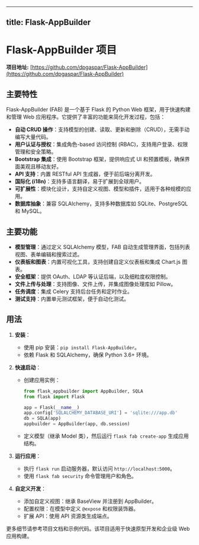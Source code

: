 
---
title: Flask-AppBuilder
---

# Flask-AppBuilder 项目

**项目地址:** [https://github.com/dpgaspar/Flask-AppBuilder](https://github.com/dpgaspar/Flask-AppBuilder)

## 主要特性
Flask-AppBuilder (FAB) 是一个基于 Flask 的 Python Web 框架，用于快速构建和管理 Web 应用程序。它提供了丰富的功能来简化开发过程，包括：
- **自动 CRUD 操作**：支持模型的创建、读取、更新和删除（CRUD），无需手动编写大量代码。
- **用户认证与授权**：集成角色-based 访问控制 (RBAC)，支持用户登录、权限管理和安全策略。
- **Bootstrap 集成**：使用 Bootstrap 框架，提供响应式 UI 和预置模板，确保界面美观且移动友好。
- **API 支持**：内置 RESTful API 生成器，便于前后端分离开发。
- **国际化 (i18n)**：支持多语言翻译，易于扩展到全球用户。
- **可扩展性**：模块化设计，支持自定义视图、模型和插件，适用于各种规模的应用。
- **数据库抽象**：兼容 SQLAlchemy，支持多种数据库如 SQLite、PostgreSQL 和 MySQL。

## 主要功能
- **模型管理**：通过定义 SQLAlchemy 模型，FAB 自动生成管理界面，包括列表视图、表单编辑和搜索过滤。
- **仪表板和图表**：内置可视化工具，支持创建自定义仪表板和集成 Chart.js 图表。
- **安全框架**：提供 OAuth、LDAP 等认证后端，以及细粒度权限控制。
- **文件上传与处理**：支持图像、文件上传，并集成图像处理库如 Pillow。
- **任务调度**：集成 Celery 支持后台任务和定时作业。
- **测试支持**：内置单元测试框架，便于自动化测试。

## 用法
1. **安装**：
   - 使用 pip 安装：`pip install Flask-AppBuilder`。
   - 依赖 Flask 和 SQLAlchemy，确保 Python 3.6+ 环境。

2. **快速启动**：
   - 创建应用实例：
     ```python
     from flask_appbuilder import AppBuilder, SQLA
     from flask import Flask

     app = Flask(__name__)
     app.config['SQLALCHEMY_DATABASE_URI'] = 'sqlite:///app.db'
     db = SQLA(app)
     appbuilder = AppBuilder(app, db.session)
     ```
   - 定义模型（继承 Model 类），然后运行 `flask fab create-app` 生成应用结构。

3. **运行应用**：
   - 执行 `flask run` 启动服务器，默认访问 `http://localhost:5000`。
   - 使用 `flask fab security` 命令管理用户和角色。

4. **自定义开发**：
   - 添加自定义视图：继承 BaseView 并注册到 AppBuilder。
   - 配置权限：在模型中定义 `@expose` 和权限装饰器。
   - 扩展 API：使用 API 资源类生成端点。

更多细节请参考项目文档和示例代码。该项目适用于快速原型开发和企业级 Web 应用构建。